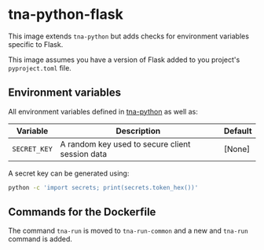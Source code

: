 # tna-python-flask

This image extends `tna-python` but adds checks for environment variables specific to Flask.

This image assumes you have a version of Flask added to you project's `pyproject.toml` file.

## Environment variables

All environment variables defined in [tna-python](../tna-python/README.md) as well as:

| Variable     | Description                                     | Default |
| ------------ | ----------------------------------------------- | ------- |
| `SECRET_KEY` | A random key used to secure client session data | [None]  |

A secret key can be generated using:

```sh
python -c 'import secrets; print(secrets.token_hex())'
```

## Commands for the Dockerfile

The command `tna-run` is moved to `tna-run-common` and a new and `tna-run` command is added.
